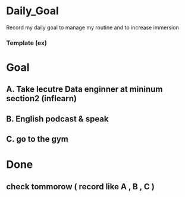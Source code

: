 # Daily_Goal
Record my daily goal to manage my routine and to increase immersion


### Template (ex)

# Goal
## A. Take lecutre Data enginner at mininum section2 (inflearn) 
## B. English podcast & speak
## C. go to the gym 

# Done
## check tommorow ( record like A , B , C )
